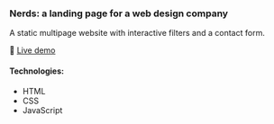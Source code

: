 ### Nerds: a landing page for a web design company
A static multipage website with interactive filters and a contact form.

🔗 [Live demo](https://dashasites.github.io/)

#### Technologies:
- HTML
- CSS
- JavaScript


